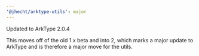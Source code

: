 ```yaml
---
'@jhecht/arktype-utils': major
---
```


Updated to ArkType 2.0.4

This moves off of the old 1.x beta and into 2, which marks a major update to ArkType and 
is therefore a major move for the utils.